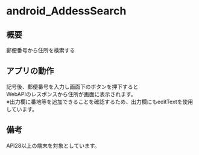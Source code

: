 # android_AddessSearch
## 概要  
郵便番号から住所を検索する

## アプリの動作  
記号後、郵便番号を入力し画面下のボタンを押下すると  
WebAPIのレスポンスから住所が画面に表示されます。  
※出力欄に番地等を追加できることを確認するため、出力欄にもeditTextを使用しています。  

## 備考  
API28以上の端末を対象としています。



